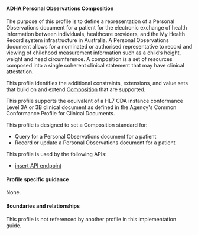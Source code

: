 #### ADHA Personal Observations Composition
The purpose of this profile is to define a representation of a Personal Observations document for a patient for the electronic exchange of health information between individuals, healthcare providers, and the My Health Record system infrastructure in Australia. A Personal Observations document allows for a nominated or authorised representative to record and viewing of childhood measurement information such as a child’s height, weight and head circumference. A composition is a set of resources composed into a single coherent clinical statement that may have clinical attestation.

This profile identifies the additional constraints, extensions, and value sets that build on and extend [Composition](http://hl7.org/fhir/R4/composition.html) that are supported. 

This profile supports the equivalent of a HL7 CDA instance conformance Level 3A or 3B clinical document as defined in the Agency's Common Conformance Profile for Clinical Documents.

This profile is designed to set a Composition standard for:
* Query for a Personal Observations document for a patient
* Record or update a Personal Observations document for a patient

This profile is used by the following APIs:
* [insert API endpoint](StructureDefinition-TBD-1.html)


#### Profile specific guidance
None.


#### Boundaries and relationships
This profile is not referenced by another profile in this implementation guide.  

